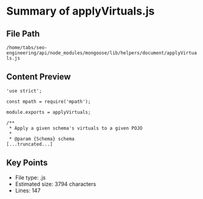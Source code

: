 # Summary of applyVirtuals.js
  
## File Path
`/home/tabs/seo-engineering/api/node_modules/mongoose/lib/helpers/document/applyVirtuals.js`

## Content Preview
```
'use strict';

const mpath = require('mpath');

module.exports = applyVirtuals;

/**
 * Apply a given schema's virtuals to a given POJO
 *
 * @param {Schema} schema
[...truncated...]
```

## Key Points
- File type: .js
- Estimated size: 3794 characters
- Lines: 147
